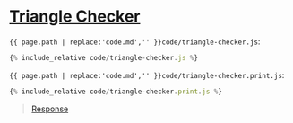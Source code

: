 # [Triangle Checker](code.zip)

`{{ page.path | replace:'code.md','' }}code/triangle-checker.js`:

```js
{% include_relative code/triangle-checker.js %}
```

`{{ page.path | replace:'code.md','' }}code/triangle-checker.print.js`:

```js
{% include_relative code/triangle-checker.print.js %}
```

> [Response](response/triangle-checker.js)
